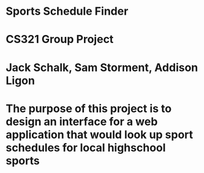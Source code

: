 # Sports Schedule Finder

# CS321 Group Project

# Jack Schalk, Sam Storment, Addison Ligon

# The purpose of this project is to design an interface for a web application that would look up sport schedules for local highschool sports

